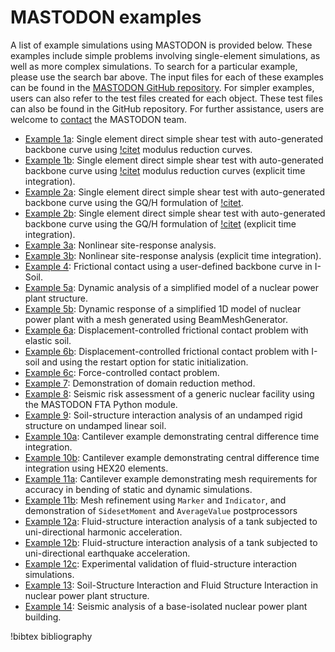 # MASTODON examples

A list of example simulations using MASTODON is provided below. These examples include simple problems involving single-element simulations, as well as more complex simulations. To search for a particular example, please use the search bar above. The input files for each of these examples can be found in the [MASTODON GitHub repository](https://github.com/idaholab/mastodon). For simpler examples, users can also refer to the test files created for each object. These test files can also be found in the GitHub repository. For further assistance, users are welcome to [contact](/contact_us.md) the MASTODON team.

- [Example 1a](examples/example1a.md): Single element direct simple shear test with auto-generated backbone curve using [!citet](darendeli2001development) modulus reduction curves.
- [Example 1b](examples/example1b.md): Single element direct simple shear test with auto-generated backbone curve using [!citet](darendeli2001development) modulus reduction curves (explicit time integration).
- [Example 2a](examples/example2a.md): Single element direct simple shear test with auto-generated backbone curve using the GQ/H formulation of [!citet](groholski2016simplified).
- [Example 2b](examples/example2b.md): Single element direct simple shear test with auto-generated backbone curve using the GQ/H formulation of [!citet](groholski2016simplified) (explicit time integration).
- [Example 3a](examples/example3a.md): Nonlinear site-response analysis.
- [Example 3b](examples/example3b.md): Nonlinear site-response analysis (explicit time integration).
- [Example 4](examples/example4.md): Frictional contact using a user-defined backbone curve in I-Soil.
- [Example 5a](examples/example5a.md): Dynamic analysis of a simplified model of a nuclear power plant structure.
- [Example 5b](examples/example5b.md): Dynamic response of a simplified 1D model of nuclear power plant with a mesh generated using BeamMeshGenerator.
- [Example 6a](examples/example6a.md): Displacement-controlled frictional contact problem with elastic soil.
- [Example 6b](examples/example6b.md): Displacement-controlled frictional contact problem with I-soil and using the restart option for static initialization.
- [Example 6c](examples/example6c.md): Force-controlled contact problem.
- [Example 7](examples/example7.md): Demonstration of domain reduction method.
- [Example 8](examples/example8.md): Seismic risk assessment of a generic nuclear facility using the MASTODON FTA Python module.
- [Example 9](examples/example9.md): Soil-structure interaction analysis of an undamped rigid structure on undamped linear soil.
- [Example 10a](examples/example10a.md): Cantilever example demonstrating central difference time integration.
- [Example 10b](examples/example10b.md): Cantilever example demonstrating central difference time integration using HEX20 elements.
- [Example 11a](examples/example11a.md): Cantilever example demonstrating mesh requirements for accuracy in bending of static and dynamic simulations.
- [Example 11b](examples/example11b.md): Mesh refinement using `Marker` and `Indicator`, and demonstration of `SidesetMoment` and `AverageValue` postprocessors
- [Example 12a](examples/example12a.md): Fluid-structure interaction analysis of a tank subjected to uni-directional harmonic acceleration.
- [Example 12b](examples/example12b.md): Fluid-structure interaction analysis of a tank subjected to uni-directional earthquake acceleration.
- [Example 12c](examples/example12c.md): Experimental validation of fluid-structure interaction simulations.
- [Example 13](examples/example13.md): Soil-Structure Interaction and Fluid Structure Interaction in nuclear power plant structure.
- [Example 14](examples/example14.md): Seismic analysis of a base-isolated nuclear power plant building.

!bibtex bibliography
